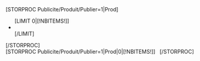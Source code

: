 <div id="PubAnim">
	<div id="PubAnimList" style="width:[!LARGEURCOL!]px; float:[!ALIGNEMENT!]">
		[STORPROC Publicite/Produit/Publier=1|Prod]
			<ul>
				[LIMIT 0|[!NBITEMS!]]
					<li [IF [!Pos!]=1] class="PubAnimActive" [/IF]>
						<a href="[!Prod::Lien!]" style="display:block;width:[!LARGEURPICTO!]px; height:[!HAUTEURPICTO!]px;background-image:url('/[!Prod::Picto!]');"></a>
					</li>
				[/LIMIT]
			</ul>
		[/STORPROC]
	</div>
	<div id="PubAnimApercu" style="height:[!HAUTEURMAINIMAGE!]px; margin-[!ALIGNEMENT!]:[!LARGEURCOL!]px">
		[STORPROC Publicite/Produit/Publier=1|Prod|0|[!NBITEMS!]]
			<img class="PubAnimMainImage" src="/[!Prod::Image!]" alt="" />
			<img class="PubAnimMainTxt"  style="left:[IF [!Pos!]=1]0[ELSE][!LARGEURMAINIMAGE!][/IF]px" src="/[!Prod::ImgTexte!]" alt="" />
		[/STORPROC]
	</div>
</div>

<script type="text/javascript">

	/////////////////////////////// VARS ///////////////////////////////
	clearInterval(PubAnimInterval);
	var PubAnimInterval = setInterval("changePubAnim()", [!DUREEANIM:*1000!]);
	var Active = 0;
	var PubAnimList = [];
	var PubAnimImages = [];
	var PubAnimImages = [];
	var PubAnimFx = [];
	var PubAnimTxtFx = [];

	///////////////////////////// DOMREADY /////////////////////////////
	window.addEvent('domready', function() {
		// Images
		PubAnimImages = $$('.PubAnimMainImage');
		PubAnimTextes = $$('.PubAnimMainTxt');
		if(PubAnimImages.length < 2) return;
		PubAnimImages.each( function(item, index) {
			PubAnimFx[index] = new Fx.Tween(item, { duration: 300, link: 'cancel', property: 'opacity' });
			PubAnimTxtFx[index] = new Fx.Tween(PubAnimTextes[index], { duration: 300, link: 'cancel', property: 'left', transition: Fx.Transitions.Quart.easeInOut }); 
			item.setStyles({
				'position':'absolute',
				'top':'0',
				'left':'0'
			});
			if(index > 0) item.setStyle('opacity', 0);
		});
		// Accès liste
		PubAnimList = $('PubAnimList').getElements('li');
		PubAnimList.each( function(item, index) {
			item.addEvent('mouseover', function() {
				clearInterval(PubAnimInterval);
				PubAnimTo(index);
			});
		}); 
	});
	
	///////////////////////////// FUNCTIONS ////////////////////////////
	function changePubAnim() {
		var Max = PubAnimImages.length;
		PubAnimTo( (Max > Active + 1) ? (Active + 1) : 0 );
	}

	function PubAnimTo( index ) {
		if($('PubAnimApercu') != null && Active != index) {
			PubAnimList.each( function(i) { i.removeClass('PubAnimActive');});
			PubAnimList[index].addClass('PubAnimActive');
			PubAnimTxtFx[Active].start('[!LARGEURMAINIMAGE!]px');
			PubAnimFx[Active].start(0);
			PubAnimTxtFx[index].start(0);
			PubAnimFx[index].start(1);
			Active = index;
		}
	}
</script>